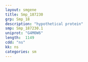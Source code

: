 ```yaml
---
layout: smgene
title: Smp_187230
grp: Smp_18
description: "hypothetical protein"
smp: Smp_187230.1
uniprot: "G4M0W6"
length:  1149
cdd: "ns"
kk: ns
categories: sm
---
```


